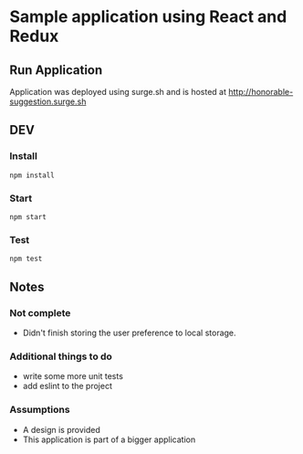 # Sample application using React and Redux

## Run Application
Application was deployed using surge.sh and is hosted at http://honorable-suggestion.surge.sh
## DEV
### Install
`npm install`
### Start
`npm start`
### Test
`npm test`

## Notes
### Not complete
- Didn't finish storing the user preference to local storage.

### Additional things to do
- write some more unit tests
- add eslint to the project

### Assumptions
- A design is provided
- This application is part of a bigger application
